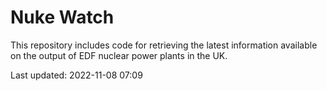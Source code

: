 # Nuke Watch

This repository includes code for retrieving the latest information available on the output of EDF nuclear power plants in the UK.

Last updated: 2022-11-08 07:09